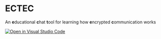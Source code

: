 # ECTEC
An **e**ducational **c**hat **t**ool for learning how **e**ncrypted **c**ommunication works

[![Open in Visual Studio Code](https://open.vscode.dev/badges/open-in-vscode.svg)](https://open.vscode.dev/real-yfprojects/ectec)
